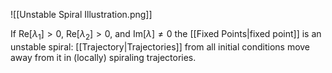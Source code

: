 ![[Unstable Spiral Illustration.png]]

If $\text{Re}[\lambda_1]>0$, $\text{Re}[\lambda_2]>0$, and $\text{Im}[\lambda]\ne0$ the [[Fixed Points|fixed point]] is an unstable spiral: [[Trajectory|Trajectories]] from all initial conditions move away from it in (locally) spiraling trajectories. 
